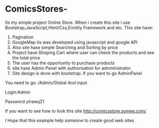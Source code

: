 # ComicsStores-
Its my simple project Online Store. When i create this site i use Bootstrap,JavaScript,Html/Css,Enntity Framework and etc.
This site have:
1) Pagination
2) GoogleMap its was developed using javascript and google API
3) Also site hase simple Searching and Sorting by price
5) Project have Shoping Cart where user can check the products and see the total price
4) The user has the opportunity to purchase products
5) site hase Admin Panel with authorisation for adnministrator.
6) Site design is done with bootstrap.
If you want to go AdminPanel

You need to go:
/Admin/Global
And input

Login:Admin

Password ytrewq21

If you want to see how to look this site
http://comicsstore.somee.com/

I Hope that this example help someone to create good web sites
